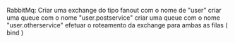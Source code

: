 RabbitMq:
	Criar uma exchange do tipo fanout com o nome de "user"
	criar uma queue com o nome "user.postservice"
	criar uma queue com o nome "user.otherservice"
	efetuar o roteamento da exchange para ambas as filas ( bind )